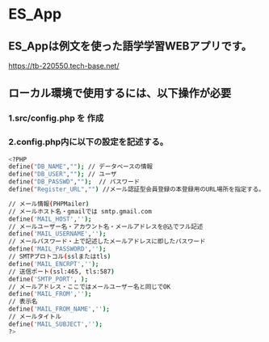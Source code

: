 # ES_App

## ES_Appは例文を使った語学学習WEBアプリです。
https://tb-220550.tech-base.net/

## ローカル環境で使用するには、以下操作が必要
### 1.src/config.php を 作成
### 2.config.php内に以下の設定を記述する。

```bash
<?PHP
define("DB_NAME",""); // データベースの情報
define("DB_USER",""); // ユーザ
define("DB_PASSWD","");  // パスワード
define("Register_URL","") //メール認証型会員登録の本登録用のURL場所を指定する。

// メール情報(PHPMailer)
// メールホスト名・gmailでは smtp.gmail.com
define('MAIL_HOST','');
// メールユーザー名・アカウント名・メールアドレスを@込でフル記述
define('MAIL_USERNAME','');
// メールパスワード・上で記述したメールアドレスに即したパスワード
define('MAIL_PASSWORD','');
// SMTPプロトコル(sslまたはtls)
define('MAIL_ENCRPT','');
// 送信ポート(ssl:465, tls:587)
define('SMTP_PORT', );
// メールアドレス・ここではメールユーザー名と同じでOK
define('MAIL_FROM','');
// 表示名
define('MAIL_FROM_NAME','');
// メールタイトル
define('MAIL_SUBJECT','');
?>
```
